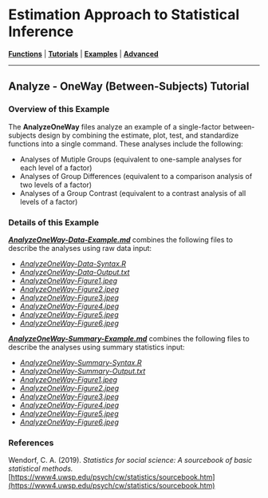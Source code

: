 # Estimation Approach to Statistical Inference

[**Functions**](../../A-Functions) | 
[**Tutorials**](../../B-Tutorials) | 
[**Examples**](../../C-Examples) | 
[**Advanced**](../../D-Advanced)

---

## Analyze - OneWay (Between-Subjects) Tutorial

### Overview of this Example

The **AnalyzeOneWay** files analyze an example of a single-factor between-subjects design by combining the estimate, plot, test, and standardize functions into a single command. These analyses include the following:

- Analyses of Mutiple Groups (equivalent to one-sample analyses for each level of a factor)
- Analyses of Group Differences (equivalent to a comparison analysis of two levels of a factor)
- Analyses of a Group Contrast (equivalent to a contrast analysis of all levels of a factor)

### Details of this Example
 
[_**AnalyzeOneWay-Data-Example.md**_](./AnalyzeOneWay-Data-Example.md) combines the following files to describe the analyses using raw data input:

- [_AnalyzeOneWay-Data-Syntax.R_](./AnalyzeOneWay-Data-Syntax.R)
- [_AnalyzeOneWay-Data-Output.txt_](./AnalyzeOneWay-Data-Output.txt)
- [_AnalyzeOneWay-Figure1.jpeg_](./AnalyzeOneWay-Figure1.jpeg)
- [_AnalyzeOneWay-Figure2.jpeg_](./AnalyzeOneWay-Figure2.jpeg)
- [_AnalyzeOneWay-Figure3.jpeg_](./AnalyzeOneWay-Figure3.jpeg)
- [_AnalyzeOneWay-Figure4.jpeg_](./AnalyzeOneWay-Figure4.jpeg)
- [_AnalyzeOneWay-Figure5.jpeg_](./AnalyzeOneWay-Figure5.jpeg)
- [_AnalyzeOneWay-Figure6.jpeg_](./AnalyzeOneWay-Figure6.jpeg)

[_**AnalyzeOneWay-Summary-Example.md**_](./AnalyzeOneWay-Summary-Example.md) combines the following files to describe the analyses using summary statistics input:

- [_AnalyzeOneWay-Summary-Syntax.R_](./AnalyzeOneWay-Summary-Syntax.R)
- [_AnalyzeOneWay-Summary-Output.txt_](./AnalyzeOneWay-Summary-Output.txt)
- [_AnalyzeOneWay-Figure1.jpeg_](./AnalyzeOneWay-Figure1.jpeg)
- [_AnalyzeOneWay-Figure2.jpeg_](./AnalyzeOneWay-Figure2.jpeg)
- [_AnalyzeOneWay-Figure3.jpeg_](./AnalyzeOneWay-Figure3.jpeg)
- [_AnalyzeOneWay-Figure4.jpeg_](./AnalyzeOneWay-Figure4.jpeg)
- [_AnalyzeOneWay-Figure5.jpeg_](./AnalyzeOneWay-Figure5.jpeg)
- [_AnalyzeOneWay-Figure6.jpeg_](./AnalyzeOneWay-Figure6.jpeg)

### References

Wendorf, C. A. (2019). _Statistics for social science: A sourcebook of basic statistical methods._ [https://www4.uwsp.edu/psych/cw/statistics/sourcebook.htm](https://www4.uwsp.edu/psych/cw/statistics/sourcebook.htm)

